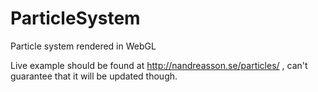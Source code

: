 ParticleSystem
==============

Particle system rendered in WebGL


Live example should be found at http://nandreasson.se/particles/ , can't guarantee that it will be updated though.
